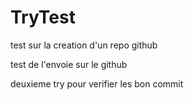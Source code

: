 # TryTest
test sur la creation d'un repo github

test de l'envoie sur le github

deuxieme try pour verifier les bon commit

